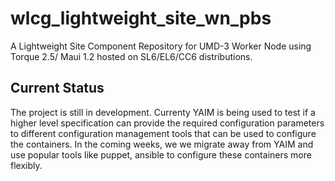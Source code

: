 # wlcg_lightweight_site_wn_pbs

A Lightweight Site Component Repository for UMD-3 Worker Node using Torque 2.5/ Maui 1.2 hosted on SL6/EL6/CC6 distributions.

## Current Status

The project is still in development. Currenty YAIM is being used to test if a higher level specification can provide the required configuration parameters to different configuration management tools that can be used to configure the containers. In the coming weeks, we we migrate away from YAIM and use popular tools like puppet, ansible to configure these containers more flexibly. 
